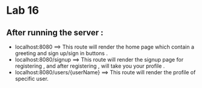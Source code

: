 # Lab 16
## After running the server : 
- localhost:8080 ==> This route will render the home page which contain a greeting and sign up/sign in buttons .
- localhost:8080/signup ==> This route will render the signup page for registering , and after registering , will take you your profile .
- localhost:8080/users/{userName} ==> This route will render the profile of specific user.